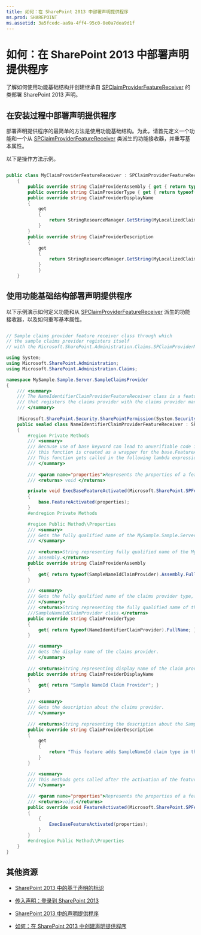 ```yaml
---
title: 如何：在 SharePoint 2013 中部署声明提供程序
ms.prod: SHAREPOINT
ms.assetid: 3a5fcedc-aa9a-4ff4-95c0-0e0a7dea9d1f
---
```



# 如何：在 SharePoint 2013 中部署声明提供程序
了解如何使用功能基础结构并创建继承自  [SPClaimProviderFeatureReceiver](https://msdn.microsoft.com/library/Microsoft.SharePoint.Administration.Claims.SPClaimProviderFeatureReceiver.aspx) 的类部署 SharePoint 2013 声明。
## 在安装过程中部署声明提供程序
<a name="SP15_HowToDeployClaimsProvider_DeployingClaimsSetup"> </a>

部署声明提供程序的最简单的方法是使用功能基础结构。为此，请首先定义一个功能和一个从  [SPClaimProviderFeatureReceiver](https://msdn.microsoft.com/library/Microsoft.SharePoint.Administration.Claims.SPClaimProviderFeatureReceiver.aspx) 类派生的功能接收器，并重写基本属性。
  
    
    
以下是操作方法示例。
  
    
    



```cs

public class MyClaimProviderFeatureReceiver : SPClaimProviderFeatureReceiver
    {
        public override string ClaimProviderAssembly { get { return typeof(MyClaimProvider).Assembly.FullName; } }
        public override string ClaimProviderType { get { return typeof(MyClaimProvider).FullName; } }
        public override string ClaimProviderDisplayName
        {
            get
            {
                return StringResourceManager.GetString(MyLocalizedClaimProviderName);
            }
        }
        public override string ClaimProviderDescription
        {
            get
            {
                return StringResourceManager.GetString(MyLocalizedClaimProviderDescription);
            }
            }
    }
```


## 使用功能基础结构部署声明提供程序
<a name="SP15_HowToDeployClaimsProvider_DeployingClaimsFeature"> </a>

以下示例演示如何定义功能和从  [SPClaimProviderFeatureReceiver](https://msdn.microsoft.com/library/Microsoft.SharePoint.Administration.Claims.SPClaimProviderFeatureReceiver.aspx) 派生的功能接收器，以及如何重写基本属性。
  
    
    

```cs

// Sample claims provider feature receiver class through which
// the sample claims provider registers itself 
// with the Microsoft.SharePoint.Administration.Claims.SPClaimProviderManager class.

using System;
using Microsoft.SharePoint.Administration;
using Microsoft.SharePoint.Administration.Claims;

namespace MySample.Sample.Server.SampleClaimsProvider
{
    /// <summary>
    /// The NameIdentifierClaimProviderFeatureReceiver class is a feature receiver class
    /// that registers the claims provider with the claims provider manager.
    /// </summary>
    
    [Microsoft.SharePoint.Security.SharePointPermission(System.Security.Permissions.SecurityAction.Demand, ObjectModel = true)]
    public sealed class NameIdentifierClaimProviderFeatureReceiver : SPClaimProviderFeatureReceiver
    {
        #region Private Methods
        /// <summary>
        /// Because use of base keyword can lead to unverifiable code inside a lambda expression, 
        /// this function is created as a wrapper for the base.FeatureActivated function.
        /// This function gets called in the following lambda expression.
        /// </summary>
        
        /// <param name="properties">Represents the properties of a feature activation.</param>
        /// <returns> void </returns>

        private void ExecBaseFeatureActivated(Microsoft.SharePoint.SPFeatureReceiverProperties properties)
        {
            base.FeatureActivated(properties);
        }
        #endregion Private Methods

        #region Public Method\\Properties
        /// <summary>
        /// Gets the fully qualified name of the MySample.Sample.Server.SampleClaimsProvider assembly.
        /// </summary>
        
        /// <returns>String representing fully qualified name of the MySample.Sample.Server.SampleClaimsProvider
        /// assembly.</returns>
        public override string ClaimProviderAssembly
        {
            get{ return typeof(SampleNameIdClaimProvider).Assembly.FullName; }
        }

        /// <summary>
        /// Gets the fully qualified name of the claims provider type, including the namespace of the type. 
        /// </summary>
        /// <returns>String representing the fully qualified name of the 
        ///SampleNameIdClaimProvider class.</returns>
        public override string ClaimProviderType
        {
            get{ return typeof(NameIdentifierClaimProvider).FullName; }
        }

        /// <summary>
        /// Gets the display name of the claims provider.
        /// </summary>
        
        /// <returns>String representing display name of the claim provider.</returns>
        public override string ClaimProviderDisplayName
        {
            get{ return "Sample NameId Claim Provider"; }
        }

        /// <summary>
        /// Gets the description about the claims provider. 
        /// </summary>
        
        /// <returns>String representing the description about the SampleClaimProvider.</returns>
        public override string ClaimProviderDescription
        {
            get
            {
                return "This feature adds SampleNameId claim type in the SAML token created by the STS.";
            }
        }

        /// <summary>
        /// This methods gets called after the activation of the feature.
        /// </summary>
        
        /// <param name="properties">Represents the properties of a feature activation<./param>
        /// <returns>void.</returns>
        public override void FeatureActivated(Microsoft.SharePoint.SPFeatureReceiverProperties properties)
        {     
            {
                ExecBaseFeatureActivated(properties);
            }            
        }
        #endregion Public Method\\Properties
    }
}

```


## 其他资源
<a name="SP15_HowToDeployClaimsProvider_AdditionalResources"> </a>


-  [SharePoint 2013 中的基于声明的标识](claims-based-identity-in-sharepoint-2013.md)
    
  
-  [传入声明：登录到 SharePoint 2013](incoming-claims-signing-into-sharepoint-2013.md)
    
  
-  [SharePoint 2013 中的声明提供程序](claims-provider-in-sharepoint-2013.md)
    
  
-  [如何：在 SharePoint 2013 中创建声明提供程序](how-to-create-a-claims-provider-in-sharepoint-2013.md)
    
  


